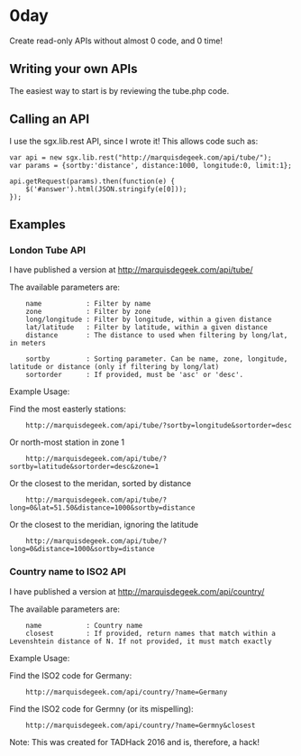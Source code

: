 # 0day
Create read-only APIs without almost 0 code, and 0 time!

## Writing your own APIs

The easiest way to start is by reviewing the tube.php code.


## Calling an API

I use the sgx.lib.rest API, since I wrote it! This allows code such as:

```
var api = new sgx.lib.rest("http://marquisdegeek.com/api/tube/");
var params = {sortby:'distance', distance:1000, longitude:0, limit:1};

api.getRequest(params).then(function(e) {
	$('#answer').html(JSON.stringify(e[0]));
});
```


## Examples

### London Tube API

I have published a version at http://marquisdegeek.com/api/tube/

The available parameters are:

```
    name           : Filter by name
    zone           : Filter by zone
    long/longitude : Filter by longitude, within a given distance
    lat/latitude   : Filter by latitude, within a given distance
    distance       : The distance to used when filtering by long/lat, in meters

    sortby         : Sorting parameter. Can be name, zone, longitude, latitude or distance (only if filtering by long/lat)
    sortorder      : If provided, must be 'asc' or 'desc'.
```

Example Usage:

 Find the most easterly stations:
```
    http://marquisdegeek.com/api/tube/?sortby=longitude&sortorder=desc
```
 Or north-most station in zone 1
```
    http://marquisdegeek.com/api/tube/?sortby=latitude&sortorder=desc&zone=1
```
 Or the closest to the meridan, sorted by distance
```
    http://marquisdegeek.com/api/tube/?long=0&lat=51.50&distance=1000&sortby=distance
```
 Or the closest to the meridian, ignoring the latitude
```
    http://marquisdegeek.com/api/tube/?long=0&distance=1000&sortby=distance
```

### Country name to ISO2 API

I have published a version at http://marquisdegeek.com/api/country/

The available parameters are:

```
    name           : Country name
    closest        : If provided, return names that match within a Levenshtein distance of N. If not provided, it must match exactly
```

Example Usage:

 Find the ISO2 code for Germany:
```
    http://marquisdegeek.com/api/country/?name=Germany
```

 Find the ISO2 code for Germny (or its mispelling):
```
    http://marquisdegeek.com/api/country/?name=Germny&closest
```

Note: This was created for TADHack 2016 and is, therefore, a hack!


